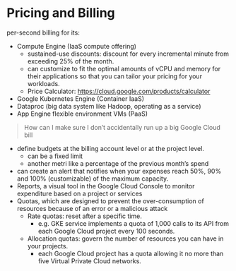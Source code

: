 # Pricing and Billing

per-second billing for its:

* Compute Engine (IaaS compute offering)
  * sustained-use discounts: discount for every incremental minute from exceeding 25% of the month.
  * can customize to fit the optimal amounts of vCPU and memory for their applications so that you can tailor your pricing for your workloads.
  * Price Calculator: https://cloud.google.com/products/calculator
* Google Kubernetes Engine (Container IaaS)
* Dataproc (big data system like Hadoop, operating as a service)
* App Engine flexible environment VMs (PaaS)

> How can I make sure I don’t accidentally run up a big Google Cloud bill

* define budgets at the billing account level or at the project level.
  * can be a fixed limit
  * another metri like a percentage of the previous month’s spend
* can create an alert that notifies when your expenses reach 50%, 90% and 100% (customizable) of the maximum capacity.
* Reports, a visual tool in the Google Cloud Console to monitor expenditure based on a project or services
* Quotas, which are designed to prevent the over-consumption of resources because of an error or a malicious attack
  * Rate quotas: reset after a specific time.
    * e.g. GKE service implements a quota of 1,000 calls to its API from each Google Cloud project every 100 seconds.&#x20;
  * Allocation quotas: govern the number of resources you can have in your projects.
    * each Google Cloud project has a quota allowing it no more than five Virtual Private Cloud networks.&#x20;
